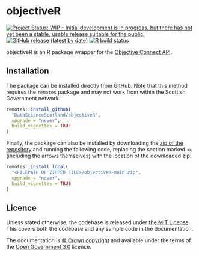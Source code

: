 
# objectiveR

<!-- badges: start -->

[![Project Status: WIP – Initial development is in progress, but there has not yet been a stable, usable release suitable for the public.](https://www.repostatus.org/badges/latest/wip.svg)](https://www.repostatus.org/#wip)
[![GitHub release (latest by date)](https://img.shields.io/github/v/release/DataScienceScotland/objectiveR)](https://github.com/DataScienceScotland/objectiveR/releases/latest)
[![R build status](https://github.com/DataScienceScotland/objectiveR/workflows/R-CMD-check/badge.svg)](https://github.com/DataScienceScotland/objectiveR/actions)

<!-- badges: end -->

objectiveR is an R package wrapper for the [Objective Connect API](https://secure.objectiveconnect.co.uk/publicapi/1/swagger-ui/index.html?configUrl=/publicapi/1/v3/api-docs/swagger-config#/). 


## Installation

The package can be installed directly from GitHub. 
Note that this method requires the `remotes` package and may not work from within the Scottish Government network.

``` r
remotes::install_github(
  "DataScienceScotland/objectiveR",
  upgrade = "never",
  build_vignettes = TRUE
)
```

Finally, the package can also be installed by downloading the [zip of the
repository](https://github.com/DataScienceScotland/objectiveR/archive/main.zip)
and running the following code, replacing the section marked `<>`
(including the arrows themselves) with the location of the downloaded
zip:

``` r
remotes::install_local(
  "<FILEPATH OF ZIPPED FILE>/objectiveR-main.zip",
  upgrade = "never",
  build_vignettes = TRUE
)
```


## Licence

Unless stated otherwise, the codebase is released under [the MIT
License](LICENCE).
This covers both the codebase and any sample code in
the documentation.

The documentation is [© Crown copyright](http://www.nationalarchives.gov.uk/information-management/re-using-public-sector-information/uk-government-licensing-framework/crown-copyright/) and available under the terms of the [Open Government 3.0](http://www.nationalarchives.gov.uk/doc/open-government-licence/version/3/) licence.
